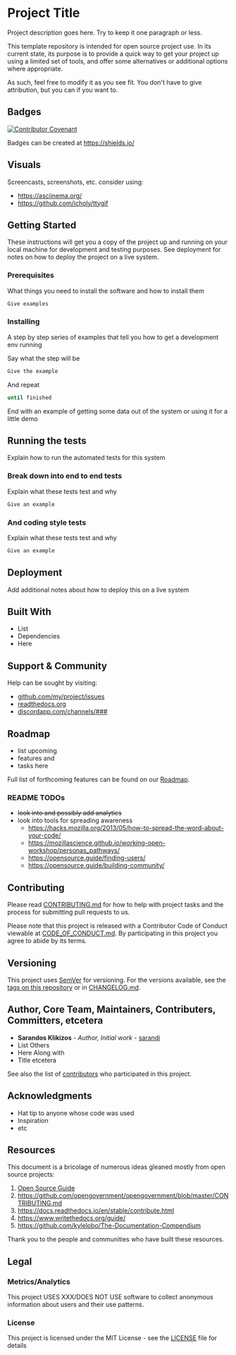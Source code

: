 # Project Title

Project description goes here. Try to keep it one paragraph or less.

This template repository is intended for open source project use. In its current
state, its purpose is to provide a quick way to get your project up using a
limited set of tools, and offer some alternatives or additional options where
appropriate.

As such, feel free to modify it as you see fit. You don't have to give
attribution, but you can if you want to.

## Badges

[![Contributor Covenant](https://img.shields.io/badge/Contributor%20Covenant-v1.4%20adopted-ff69b4.svg)](code-of-conduct.md)

Badges can be created at <https://shields.io/>

## Visuals

Screencasts, screenshots, etc. consider using:

* <https://asciinema.org/>
* <https://github.com/icholy/ttygif>

## Getting Started

These instructions will get you a copy of the project up and running on your
local machine for development and testing purposes. See deployment for notes on
how to deploy the project on a live system.

### Prerequisites

What things you need to install the software and how to install them

```BASH
Give examples
```

### Installing

A step by step series of examples that tell you how to get a development env running

Say what the step will be

```BASH
Give the example
```

And repeat

```BASH
until finished
```

End with an example of getting some data out of the system or using it for a
little demo

## Running the tests

Explain how to run the automated tests for this system

### Break down into end to end tests

Explain what these tests test and why

```BASH
Give an example
```

### And coding style tests

Explain what these tests test and why

```BASH
Give an example
```

## Deployment

Add additional notes about how to deploy this on a live system

## Built With

* List
* Dependencies
* Here

<!--* [Dropwizard](http://www.dropwizard.io/1.0.2/docs/) - The web framework used
* [Maven](https://maven.apache.org/) - Dependency Management 
* [ROME](https://rometools.github.io/rome/) - Used to generate RSS Feeds -->

## Support & Community

Help can be sought by visiting:

* [github.com/my/project/issues](github.com/my/project/issues)
* [readthedocs.org](https://readthedocs.org/projects/myproject/builds/)
* [discordapp.com/channels/###](discordapp.com/channels/###)

## Roadmap

* list upcoming
* features and
* tasks here

Full list of forthcoming features can be found on our [Roadmap].

### README TODOs

* ~~look into and possibly add analytics~~
* look into tools for spreading awareness
  * <https://hacks.mozilla.org/2013/05/how-to-spread-the-word-about-your-code/>
  * <https://mozillascience.github.io/working-open-workshop/personas_pathways/>
  * <https://opensource.guide/finding-users/>
  * <https://opensource.guide/building-community/>

## Contributing

Please read [CONTRIBUTING.md] for how to help with project tasks and the process
for submitting pull requests to us.

Please note that this project is released with a Contributor Code of Conduct
viewable at [CODE_OF_CONDUCT.md]. By participating in this project you agree to
abide by its terms.

## Versioning

This project uses [SemVer] for versioning. For the versions available, see the
[tags on this repository][tags] or in [CHANGELOG.md].

## Author, Core Team, Maintainers, Contributers, Committers, etcetera

* **Sarandos Klikizos** - *Author, Initial work* - [sarandi](https://github.com/sarandi)
* List Others
* Here Along with
* Title etcetera

See also the list of [contributors] who participated in this project.

## Acknowledgments

<!-- 
* **Billie Thompson** - *Initial README Template* -
  [PurpleBooth](https://github.com/PurpleBooth)
* above template modified heavily with ideas from https://www.makeareadme.com/ -->

* Hat tip to anyone whose code was used
* Inspiration
* etc

## Resources

This document is a bricolage of numerous ideas gleaned mostly from open source projects:

1. [Open Source Guide]
1. <https://github.com/opengovernment/opengovernment/blob/master/CONTRIBUTING.md>
1. <https://docs.readthedocs.io/en/stable/contribute.html>
1. <https://www.writethedocs.org/guide/>
1. <https://github.com/kylelobo/The-Documentation-Compendium>

Thank you to the people and communities who have built these resources.

## Legal

### Metrics/Analytics

This project USES XXX/DOES NOT USE software to collect anonymous information
about users and their use patterns.

### License

This project is licensed under the MIT License - see the [LICENSE] file for details

[CHANGELOG.md]: CHANGELOG.md

[CODE_OF_CONDUCT.md]: CODE_OF_CONDUCT.md

[CONTRIBUTING.md]: CONTRIBUTING.md

[contributors]: https://github.com/user/dotfiles/graphs/contributors

[LICENSE]: LICENSE

[Open Source Guide]: https://opensource.guide/

[Roadmap]: readthedocs.com/user/repo/roadmap

[SemVer]: http://semver.org/

[tags]: https://github.com/your/project/tags
